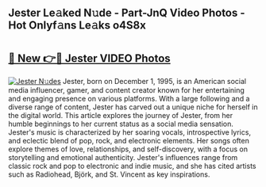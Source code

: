 ## Jester Le𝚊ked N𝚞de - Part-JnQ Video Photos - Hot Onlyf𝚊ns Le𝚊ks o4S8x

# <h2><a href="http://ab57903.deff.icu/?id=Jester">🔗 New 👉🔴 Jester VIDEO Photos</a></h2>

[![Jester N𝚞des](https://i.imgur.com/rIISA9y.gif)](http://ab57903.deff.icu/?id=Jester)
Jester, born on December 1, 1995, is an American social media influencer, gamer, and content creator known for her entertaining and engaging presence on various platforms. With a large following and a diverse range of content, Jester has carved out a unique niche for herself in the digital world. This article explores the journey of Jester, from her humble beginnings to her current status as a social media sensation. Jester's music is characterized by her soaring vocals, introspective lyrics, and eclectic blend of pop, rock, and electronic elements. Her songs often explore themes of love, relationships, and self-discovery, with a focus on storytelling and emotional authenticity. Jester's influences range from classic rock and pop to electronic and indie music, and she has cited artists such as Radiohead, Björk, and St. Vincent as key inspirations.
